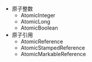  - 原子整数
   - AtomicInteger
   - AtomicLong
   - AtomicBoolean
 - 原子引用
   - AtomicReference
   - AtomicStampedReference
   - AtomicMarkableReference
